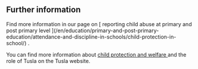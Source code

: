##  Further information

Find more information in our page on [ reporting child abuse at primary and
post primary level ](/en/education/primary-and-post-primary-
education/attendance-and-discipline-in-schools/child-protection-in-school/) .

You can find more information about [ child protection and welfare
](https://www.tusla.ie/services/child-protection-welfare/) and the role of
Tusla on the Tusla website.
